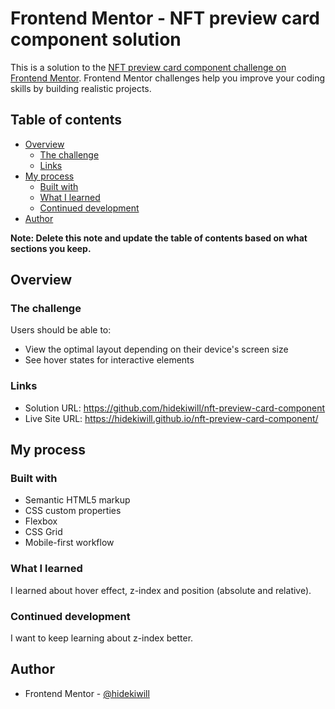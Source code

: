 # Frontend Mentor - NFT preview card component solution

This is a solution to the [NFT preview card component challenge on Frontend Mentor](https://www.frontendmentor.io/challenges/nft-preview-card-component-SbdUL_w0U). Frontend Mentor challenges help you improve your coding skills by building realistic projects. 

## Table of contents

- [Overview](#overview)
  - [The challenge](#the-challenge)
  - [Links](#links)
- [My process](#my-process)
  - [Built with](#built-with)
  - [What I learned](#what-i-learned)
  - [Continued development](#continued-development)
- [Author](#author)

**Note: Delete this note and update the table of contents based on what sections you keep.**

## Overview

### The challenge

Users should be able to:

- View the optimal layout depending on their device's screen size
- See hover states for interactive elements

### Links

- Solution URL: https://github.com/hidekiwill/nft-preview-card-component
- Live Site URL: https://hidekiwill.github.io/nft-preview-card-component/

## My process

### Built with

- Semantic HTML5 markup
- CSS custom properties
- Flexbox
- CSS Grid
- Mobile-first workflow

### What I learned

I learned about hover effect, z-index and position (absolute and relative).

### Continued development

I want to keep learning about z-index better.

## Author

- Frontend Mentor - [@hidekiwill](https://www.frontendmentor.io/profile/hidekiwill)
